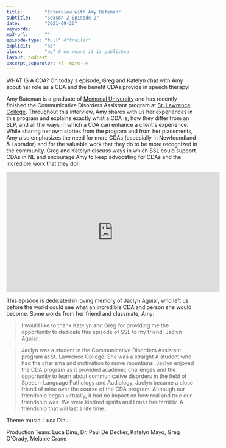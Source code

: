 ```yaml
---
title:        "Interview with Amy Bateman"
subtitle:     "Season 2 Episode 2"
date:         "2021-09-26"
keywords:
mp3-url:      ""
episode-type: "full" #"trailer"
explicit:     "no"
block:        "no" # no means it is published
layout: podcast
excerpt_separator: <!--more-->
---
```

WHAT IS A CDA? On today's episode, Greg and Katelyn chat with Amy about her role as a CDA and the benefit CDAs provide in speech therapy!

Amy Bateman is a graduate of [Memorial University](https://www.mun.ca) and has recently finished the Communicative Disorders Assistant program at [St. Lawrence College](https://www.stlawrencecollege.ca/). Throughout this interview, Amy shares with us her experiences in this program and explains exactly what a CDA is, how they differ from an SLP, and all the ways in which a CDA can enhance a client's experience. While sharing her own stories from the program and from her placements, Amy also emphasizes the need for more CDAs (especially in Newfoundland & Labrador) and for the valuable work that they do to be more recognized in the community. Greg and Katelyn discuss ways in which SSL could support CDAs in NL and encourage Amy to keep advocating for CDAs and the incredible work that they do!

<iframe width="560" height="315" src="https://www.youtube.com/embed/h8A2amFq0jk" title="YouTube video player" frameborder="0" allow="accelerometer; autoplay; clipboard-write; encrypted-media; gyroscope; picture-in-picture" allowfullscreen></iframe>

This episode is dedicated in loving memory of Jaclyn Aguiar, who left us before the world could see what an incredible CDA and person she would become. Some words from her friend and classmate, Amy:

>I would like to thank Katelyn and Greg for providing me the opportunity to dedicate this episode of SSL to my friend, Jaclyn Aguiar.   

>Jaclyn was a student in the Communicative Disorders Assistant program at St. Lawrence College. She was a straight A student who had the charisma and motivation to move mountains. Jaclyn enjoyed the CDA program as it provided academic challenges and the opportunity to learn about communicative disorders in the field of Speech-Language Pathology and Audiology. Jaclyn became a close friend of mine over the course of the CDA program. Although our friendship began virtually, it had no impact on how real and true our friendship was. We were kindred spirits and I miss her terribly. A friendship that will last a life time.



<!--more-->
Theme music: Luca Dinu.
<!--more-->
Production Team: Luca Dinu, Dr. Paul De Decker, Katelyn Mayo, Greg O'Grady, Melanie Crane
